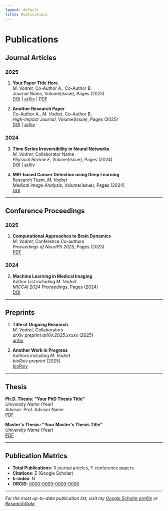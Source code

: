 ```yaml
---
layout: default
title: Publications
---
```


# Publications

## Journal Articles

### 2025

1. **Your Paper Title Here**  
   *M. Vodret*, Co-Author A., Co-Author B.  
   *Journal Name*, Volume(Issue), Pages (2025)  
   [DOI](https://doi.org/example) | [arXiv](https://arxiv.org/abs/example) | [PDF](assets/papers/paper1.pdf)

2. **Another Research Paper**  
   Co-Author A., *M. Vodret*, Co-Author B.  
   *High-Impact Journal*, Volume(Issue), Pages (2025)  
   [DOI](https://doi.org/example) | [arXiv](https://arxiv.org/abs/example)

### 2024

3. **Time Series Irreversibility in Neural Networks**  
   *M. Vodret*, Collaborator Name  
   *Physical Review E*, Volume(Issue), Pages (2024)  
   [DOI](https://doi.org/example) | [arXiv](https://arxiv.org/abs/example)

4. **MRI-based Cancer Detection using Deep Learning**  
   Research Team, *M. Vodret*  
   *Medical Image Analysis*, Volume(Issue), Pages (2024)  
   [DOI](https://doi.org/example)

---

## Conference Proceedings

### 2025

1. **Computational Approaches to Brain Dynamics**  
   *M. Vodret*, Conference Co-authors  
   *Proceedings of NeurIPS 2025*, Pages (2025)  
   [PDF](assets/papers/conference1.pdf)

### 2024

2. **Machine Learning in Medical Imaging**  
   Author List including *M. Vodret*  
   *MICCAI 2024 Proceedings*, Pages (2024)  
   [DOI](https://doi.org/example)

---

## Preprints

1. **Title of Ongoing Research**  
   *M. Vodret*, Collaborators  
   *arXiv preprint arXiv:2025.xxxxx* (2025)  
   [arXiv](https://arxiv.org/abs/example)

2. **Another Work in Progress**  
   Authors including *M. Vodret*  
   *bioRxiv preprint* (2025)  
   [bioRxiv](https://biorxiv.org/example)

---

## Thesis

**Ph.D. Thesis: "Your PhD Thesis Title"**  
*University Name* (Year)  
Advisor: Prof. Advisor Name  
[PDF](assets/thesis/phd_thesis.pdf)

**Master's Thesis: "Your Master's Thesis Title"**  
*University Name* (Year)  
[PDF](assets/thesis/masters_thesis.pdf)

---

## Publication Metrics

- **Total Publications**: X journal articles, Y conference papers
- **Citations**: Z (Google Scholar)
- **h-index**: N
- **ORCID**: [0000-0000-0000-0000](https://orcid.org/0000-0000-0000-0000)

---

*For the most up-to-date publication list, visit my [Google Scholar profile](https://scholar.google.com/citations?user=USERID) or [ResearchGate](https://www.researchgate.net/profile/Michele-Vodret).*